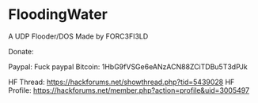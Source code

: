 # FloodingWater
A UDP Flooder/DOS
Made by FORC3FI3LD 

Donate: 

Paypal: Fuck paypal
Bitcoin: 1HbG9fVSGe6eANzACN88ZCiTDBu5T3dPJk

HF Thread: https://hackforums.net/showthread.php?tid=5439028
HF Profile: https://hackforums.net/member.php?action=profile&uid=3005497
